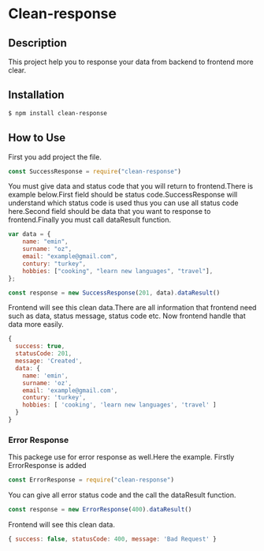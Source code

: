 # Clean-response
## Description
This project help you to response your data from backend to frontend more clear.

## Installation

```bash
$ npm install clean-response
```

## How to Use 
First you add project the file.

```js
const SuccessResponse = require("clean-response")
```

You must give data and status code that you will return to frontend.There is example below.First field should be status code.SuccessResponse will understand which status code is used thus you can use all status code here.Second field should be data that you want to response to frontend.Finally you must call dataResult function.
```js
var data = {
    name: "emin",
    surname: "oz",
    email: "example@gmail.com",
    contury: "turkey",
    hobbies: ["cooking", "learn new languages", "travel"],
};

const response = new SuccessResponse(201, data).dataResult()
```
Frontend will see this clean data.There are all information that frontend need such as data, status message, status code etc. Now frontend handle that data more easily.
```js
{
  success: true,
  statusCode: 201,
  message: 'Created',
  data: {
    name: 'emin',
    surname: 'oz',
    email: 'example@gmail.com',
    contury: 'turkey',
    hobbies: [ 'cooking', 'learn new languages', 'travel' ]
  }
}
```
### Error Response
This packege use for error response as well.Here the example. Firstly ErrorResponse is added

```js
const ErrorResponse = require("clean-response")
```
You can give all error status code and the call the dataResult function.
```js
const response = new ErrorResponse(400).dataResult()
```
Frontend will see this clean data.
```js
{ success: false, statusCode: 400, message: 'Bad Request' }
```
